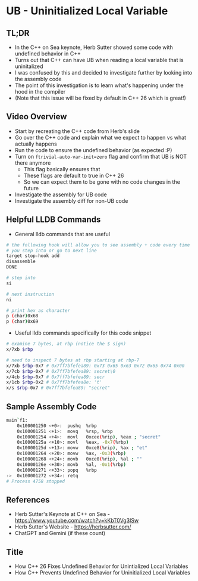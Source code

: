 # UB - Uninitialized Local Variable

## TL;DR

- In the C++ on Sea keynote, Herb Sutter showed some code with undefined behavior in C++
- Turns out that C++ can have UB when reading a local variable that is uninitalized
- I was confused by this and decided to investigate further by looking into the assembly code
- The point of this investigation is to learn what's happening under the hood in the compiler
- (Note that this issue will be fixed by default in C++ 26 which is great!)

## Video Overview

- Start by recreating the C++ code from Herb's slide
- Go over the C++ code and explain what we expect to happen vs what actually happens
- Run the code to ensure the undefined behavior (as expected :P)
- Turn on `ftrivial-auto-var-init=zero` flag and confirm that UB is NOT there anymore
  - This flag basically ensures that
  - These flags are default to true in C++ 26
  - So we can expect them to be gone with no code changes in the future
- Investigate the assembly for UB code
- Investigate the assembly diff for non-UB code

## Helpful LLDB Commands

- General lldb commands that are useful

```bash
# the following hook will allow you to see assembly + code every time
# you step into or go to next line
target stop-hook add
disassemble
DONE

# step into
si

# next instruction
ni

# print hex as character
p (char)0x68
p (char)0x69
```

- Useful lldb commands specifically for this code snippet

```bash
# examine 7 bytes, at rbp (notice the $ sign)
x/7xb $rbp

# need to inspect 7 bytes at rbp starting at rbp-7
x/7xb $rbp-0x7 # 0x7ff7bfefea89: 0x73 0x65 0x63 0x72 0x65 0x74 0x00
x/7cb $rbp-0x7 # 0x7ff7bfefea89: secret\0
x/4cb $rbp-0x7 # 0x7ff7bfefea89: secr
x/1cb $rbp-0x2 # 0x7ff7bfefea8e: 't'
x/s $rbp-0x7 # 0x7ff7bfefea89: "secret"
```

## Sample Assembly Code

```bash
main`f1:
    0x100001250 <+0>:  pushq  %rbp
    0x100001251 <+1>:  movq   %rsp, %rbp
    0x100001254 <+4>:  movl   0xcee(%rip), %eax ; "secret"
    0x10000125a <+10>: movl   %eax, -0x7(%rbp)
    0x10000125d <+13>: movw   0xce8(%rip), %ax ; "et"
    0x100001264 <+20>: movw   %ax, -0x3(%rbp)
    0x100001268 <+24>: movb   0xce0(%rip), %al ; ""
    0x10000126e <+30>: movb   %al, -0x1(%rbp)
    0x100001271 <+33>: popq   %rbp
->  0x100001272 <+34>: retq
# Process 4758 stopped
```

## References

- Herb Sutter's Keynote at C++ on Sea - https://www.youtube.com/watch?v=kKbT0Vg3ISw
- Herb Sutter's Website - https://herbsutter.com/
- ChatGPT and Gemini (if these count)

## Title

- How C++ 26 Fixes Undefined Behavior for Unintialized Local Variables
- How C++ Prevents Undefined Behavior for Uninitialized Local Variables
